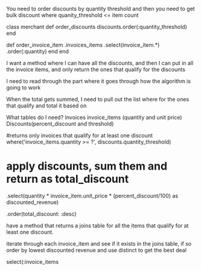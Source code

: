 You need to order discounts by quantity threshold and then you need to get bulk discount where quanity_threshold <= item count

class  merchant
  def order_discounts
    discounts.order(:quantity_threshold)
  end

  def order_invoice_item
    .invoices_items
    .select(invoice_item.*)
    .order(:quantity)
  end
end

I want a method where I can have all the discounts, and then I can put in all the invoice items, and only return the ones that qualify for the discounts

I need to read through the part where it goes through how the algorithm is going to work

When the total gets summed, I need to pull out the list where for the ones that qualify and total it based on



What tables do I need?
Invoices
invoice_items (quantity and unit price)
Discounts(percent_discount and threshold)




#returns only invoices that qualify for at least one discount
where('invoice_items.quantity >= ?', discounts.quantity_threshold)
# apply discounts, sum them and return as total_discount
.select(quantity * invoice_item.unit_price * (percent_discount/100) as discounted_revenue)

.order(total_discount: :desc)


have a method that returns a joins table for all the items that qualify for at least one discount.

iterate through each invoice_item and see if it exists in the joins table, if so order by lowest discounted revenue
and use distinct to get the best deal
















select(:invoice_items
